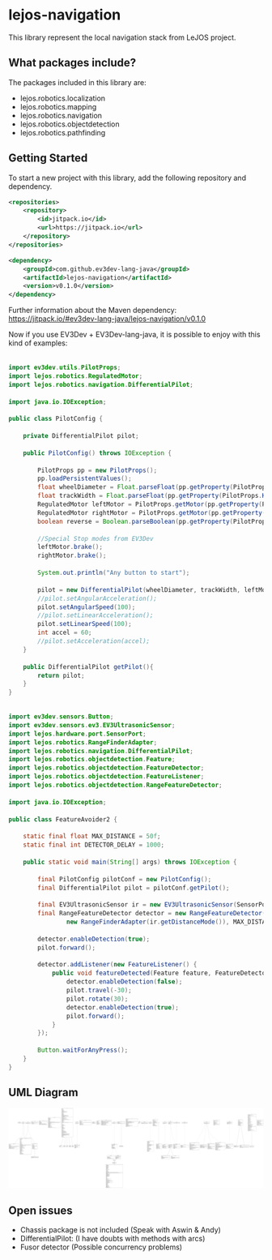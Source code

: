 # lejos-navigation

This library represent the local navigation stack from LeJOS project.

## What packages include?

The packages included in this library are:

- lejos.robotics.localization
- lejos.robotics.mapping
- lejos.robotics.navigation
- lejos.robotics.objectdetection
- lejos.robotics.pathfinding

## Getting Started

To start a new project with this library, add the following repository and dependency.

```xml
<repositories>
    <repository>
        <id>jitpack.io</id>
        <url>https://jitpack.io</url>
    </repository>
</repositories>
```

``` xml
<dependency>
    <groupId>com.github.ev3dev-lang-java</groupId>
    <artifactId>lejos-navigation</artifactId>
    <version>v0.1.0</version>
</dependency>
```
	
Further information about the Maven dependency: 
https://jitpack.io/#ev3dev-lang-java/lejos-navigation/v0.1.0

Now if you use EV3Dev + EV3Dev-lang-java, it is possible to enjoy with this kind of examples:

``` java 

import ev3dev.utils.PilotProps;
import lejos.robotics.RegulatedMotor;
import lejos.robotics.navigation.DifferentialPilot;

import java.io.IOException;

public class PilotConfig {

    private DifferentialPilot pilot;

    public PilotConfig() throws IOException {

        PilotProps pp = new PilotProps();
        pp.loadPersistentValues();
        float wheelDiameter = Float.parseFloat(pp.getProperty(PilotProps.KEY_WHEELDIAMETER));
        float trackWidth = Float.parseFloat(pp.getProperty(PilotProps.KEY_TRACKWIDTH));
        RegulatedMotor leftMotor = PilotProps.getMotor(pp.getProperty(PilotProps.KEY_LEFTMOTOR));
        RegulatedMotor rightMotor = PilotProps.getMotor(pp.getProperty(PilotProps.KEY_RIGHTMOTOR));
        boolean reverse = Boolean.parseBoolean(pp.getProperty(PilotProps.KEY_REVERSE));

        //Special Stop modes from EV3Dev
        leftMotor.brake();
        rightMotor.brake();

        System.out.println("Any button to start");

        pilot = new DifferentialPilot(wheelDiameter, trackWidth, leftMotor, rightMotor, reverse);
        //pilot.setAngularAcceleration();
        pilot.setAngularSpeed(100);
        //pilot.setLinearAcceleration();
        pilot.setLinearSpeed(100);
        int accel = 60;
        //pilot.setAcceleration(accel);
    }

    public DifferentialPilot getPilot(){
        return pilot;
    }
}
```

``` java

import ev3dev.sensors.Button;
import ev3dev.sensors.ev3.EV3UltrasonicSensor;
import lejos.hardware.port.SensorPort;
import lejos.robotics.RangeFinderAdapter;
import lejos.robotics.navigation.DifferentialPilot;
import lejos.robotics.objectdetection.Feature;
import lejos.robotics.objectdetection.FeatureDetector;
import lejos.robotics.objectdetection.FeatureListener;
import lejos.robotics.objectdetection.RangeFeatureDetector;

import java.io.IOException;

public class FeatureAvoider2 {
     
    static final float MAX_DISTANCE = 50f;
    static final int DETECTOR_DELAY = 1000;
 
    public static void main(String[] args) throws IOException {

        final PilotConfig pilotConf = new PilotConfig();
        final DifferentialPilot pilot = pilotConf.getPilot();

        final EV3UltrasonicSensor ir = new EV3UltrasonicSensor(SensorPort.S1);
        final RangeFeatureDetector detector = new RangeFeatureDetector(
                new RangeFinderAdapter(ir.getDistanceMode()), MAX_DISTANCE, DETECTOR_DELAY);

        detector.enableDetection(true);
        pilot.forward();
         
        detector.addListener(new FeatureListener() {
            public void featureDetected(Feature feature, FeatureDetector detector) {
                detector.enableDetection(false);
                pilot.travel(-30);
                pilot.rotate(30);
                detector.enableDetection(true);
                pilot.forward();
            }       
        });

        Button.waitForAnyPress();
    }
}
```

## UML Diagram

![](https://github.com/ev3dev-lang-java/lejos-navigation/raw/develop/docs/uml/graph.png)

## Open issues

- Chassis package is not included (Speak with Aswin & Andy)
- DifferentialPilot: (I have doubts with methods with arcs)
- Fusor detector (Possible concurrency problems)
